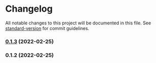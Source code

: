 # Changelog

All notable changes to this project will be documented in this file. See [standard-version](https://github.com/conventional-changelog/standard-version) for commit guidelines.

### [0.1.3](https://github.com/byhow/yanyu/compare/v0.1.2...v0.1.3) (2022-02-25)

### 0.1.2 (2022-02-25)
